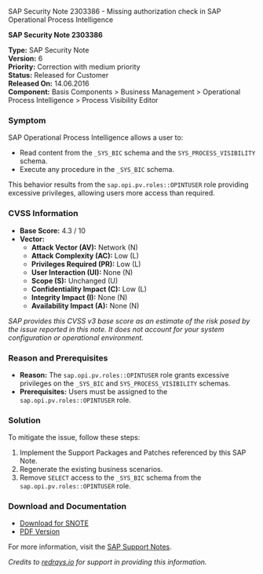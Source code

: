 SAP Security Note 2303386 - Missing authorization check in SAP Operational Process Intelligence

**SAP Security Note 2303386**

**Type:** SAP Security Note  
**Version:** 6  
**Priority:** Correction with medium priority  
**Status:** Released for Customer  
**Released On:** 14.06.2016  
**Component:** Basis Components > Business Management > Operational Process Intelligence > Process Visibility Editor

### Symptom
SAP Operational Process Intelligence allows a user to:
- Read content from the `_SYS_BIC` schema and the `SYS_PROCESS_VISIBILITY` schema.
- Execute any procedure in the `_SYS_BIC` schema.

This behavior results from the `sap.opi.pv.roles::OPINTUSER` role providing excessive privileges, allowing users more access than required.

### CVSS Information
- **Base Score:** 4.3 / 10
- **Vector:**  
  - **Attack Vector (AV):** Network (N)  
  - **Attack Complexity (AC):** Low (L)  
  - **Privileges Required (PR):** Low (L)  
  - **User Interaction (UI):** None (N)  
  - **Scope (S):** Unchanged (U)  
  - **Confidentiality Impact (C):** Low (L)  
  - **Integrity Impact (I):** None (N)  
  - **Availability Impact (A):** None (N)  

*SAP provides this CVSS v3 base score as an estimate of the risk posed by the issue reported in this note. It does not account for your system configuration or operational environment.*

### Reason and Prerequisites
- **Reason:** The `sap.opi.pv.roles::OPINTUSER` role grants excessive privileges on the `_SYS_BIC` and `SYS_PROCESS_VISIBILITY` schemas.
- **Prerequisites:** Users must be assigned to the `sap.opi.pv.roles::OPINTUSER` role.

### Solution
To mitigate the issue, follow these steps:
1. Implement the Support Packages and Patches referenced by this SAP Note.
2. Regenerate the existing business scenarios.
3. Remove `SELECT` access to the `_SYS_BIC` schema from the `sap.opi.pv.roles::OPINTUSER` role.

### Download and Documentation
- [Download for SNOTE](https://notesdownloads.sap.com/note/0040000018310442017)
- [PDF Version](https://userapps.support.sap.com/sap/support/sfm/notes/print/0002303386?language=en-US&token=85495DA4E60FA284D7FFD6444D1ADB98)

For more information, visit the [SAP Support Notes](https://me.sap.com/).

*Credits to [redrays.io](https://redrays.io) for support in providing this information.*